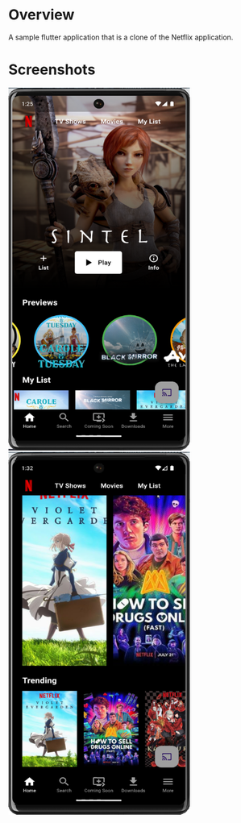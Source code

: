 # Overview

A sample flutter application that is a clone of the Netflix application.

# Screenshots

<img src="imgs/img1.png" alt="alt text" width="360" height="720">
<img src="imgs/img2.png" alt="alt text" width="360" height="720">
